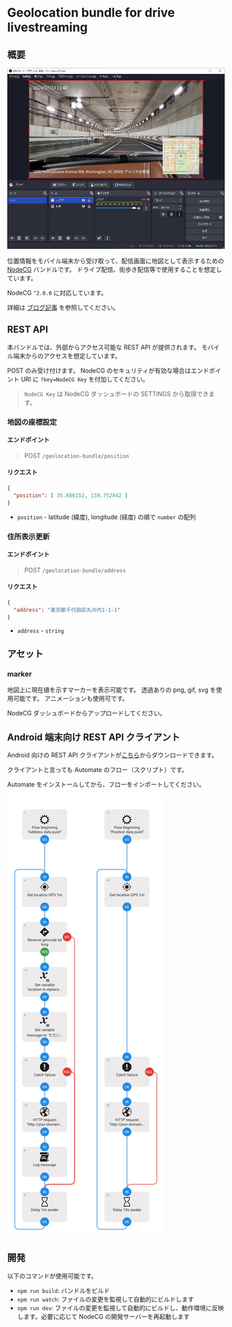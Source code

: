 # Geolocation bundle for drive livestreaming

## 概要

![OBS Studio Screenshot](./medias/nodecg011.jpg)

位置情報をモバイル端末から受け取って、配信画面に地図として表示するための [NodeCG](http://github.com/nodecg/nodecg) バンドルです。
ドライブ配信、街歩き配信等で使用することを想定しています。

NodeCG `^2.0.0` に対応しています。

詳細は [ブログ記事](https://blog.opensphere.co.jp/posts/nodecg001) を参照してください。

## REST API

本バンドルでは、外部からアクセス可能な REST API が提供されます。
モバイル端末からのアクセスを想定しています。

POST のみ受け付けます。
NodeCG のセキュリティが有効な場合はエンドポイント URI に `?key=NodeCG Key` を付加してください。

> `NodeCG Key` は NodeCG ダッシュボードの SETTINGS から取得できます。

### 地図の座標設定

#### エンドポイント

> POST `/geolocation-bundle/position`

#### リクエスト

```json
{
  "position": [ 35.686152, 139.752842 ]
}
```

- `position` - latitude (緯度), longitude (経度) の順で `number` の配列

###  住所表示更新

#### エンドポイント

> POST `/geolocation-bundle/address`

#### リクエスト

```json
{
  "address": "東京都千代田区丸の内1-1-1"
}
```

- `address` - `string`

## アセット

### marker

地図上に現在値を示すマーカーを表示可能です。
透過ありの png, gif, svg を使用可能です。 
アニメーションも使用可です。

NodeCG ダッシュボードからアップロードしてください。

## Android 端末向け REST API クライアント

Android 向けの REST API クライアントが[こちら](./for-mobile/automate/NodeCG_Geolocation_Push.flo)からダウンロードできます。

クライアントと言っても Automate のフロー（スクリプト）です。

Automate をインストールしてから、フローをインポートしてください。

![Automate flow](./medias/nodecg-geolocation-flow.jpg)

## 開発

以下のコマンドが使用可能です。

-   `npm run build`: バンドルをビルド
-   `npm run watch`: ファイルの変更を監視して自動的にビルドします
-   `npm run dev`: ファイルの変更を監視して自動的にビルドし、動作環境に反映します。必要に応じて NodeCG の開発サーバーを再起動します

